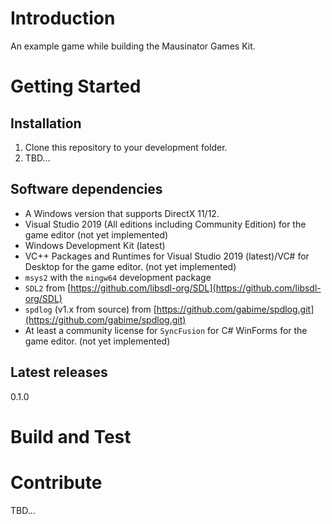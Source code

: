 # Introduction

An example game while building the Mausinator Games Kit.

# Getting Started

## Installation

1. Clone this repository to your development folder.
2. TBD...

## Software dependencies

-   A Windows version that supports DirectX 11/12.
-   Visual Studio 2019 (All editions including Community Edition) for the game editor (not yet implemented)
-   Windows Development Kit (latest)
-   VC++ Packages and Runtimes for Visual Studio 2019 (latest)/VC# for Desktop for the game editor. (not yet implemented)
-   `msys2` with the `mingw64` development package
-   `SDL2` from [https://github.com/libsdl-org/SDL](https://github.com/libsdl-org/SDL)
-   `spdlog` (v1.x from source) from [https://github.com/gabime/spdlog.git](https://github.com/gabime/spdlog.git)
-   At least a community license for `SyncFusion` for C# WinForms for the game editor. (not yet implemented)

## Latest releases

0.1.0

# Build and Test

<work-in-progress>

# Contribute

TBD…

